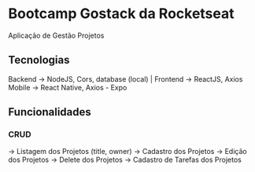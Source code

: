 # Bootcamp Gostack da Rocketseat

Aplicação de Gestão Projetos

## Tecnologias
Backend -> NodeJS, Cors, database (local) |
Frontend -> ReactJS, Axios 
Mobile -> React Native, Axios - Expo

## Funcionalidades

### CRUD
-> Listagem dos Projetos (title, owner)
-> Cadastro dos Projetos
-> Edição dos Projetos
-> Delete dos Projetos
-> Cadastro de Tarefas dos Projetos